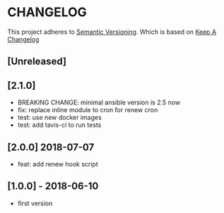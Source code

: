 # CHANGELOG

This project adheres to [Semantic Versioning](http://semver.org/).
Which is based on [Keep A Changelog](http://keepachangelog.com/)

## [Unreleased]

## [2.1.0]
- BREAKING CHANGE: minimal ansible version is 2.5 now
- fix: replace inline module to cron for renew cron
- test: use new docker images
- test: add tavis-ci to run tests

## [2.0.0] 2018-07-07
- feat: add renew hook script

## [1.0.0] - 2018-06-10
- first version
